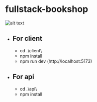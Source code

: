 # fullstack-bookshop

![alt text]([http://url/to/img.png](https://res.cloudinary.com/jonasdev/image/upload/v1697284334/jonastore-bookshop_ydawmi.png))

* ## For client
   - cd .\client\
   - npm install
   - npm run dev (http://localhost:5173)


* ## For api
    - cd .\api\
    - npm install
